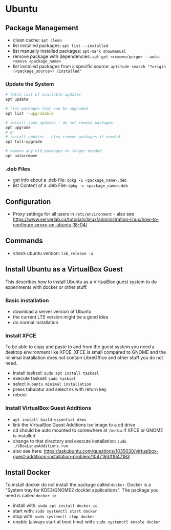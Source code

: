 # Ubuntu

## Package Management

- clean cache: `apt clean`
- list installed packages: `apt list --installed`
- list manually installed packages: `apt-mark showmanual`
- remove package with dependencies: `apt-get <remove/purge> --auto-remove <package_name>`
- list installed packages from a specific source: `aptitude search "?origin (<package_source>) ?installed"`

### Update the System

```bash
# fetch list of available updates
apt update

# list packages that can be upgraded
apt list --upgradable

# install some updates - do not remove packages
apt upgrade
# or
# install updates - also remove packages if needed
apt full-upgrade

# remove any old packages no longer needed
apt autoremove
```

### .deb Files

- get info about a .deb file: `dpkg -I <package_name>.deb`
- list Content of a .deb File: `dpkg -c <package_name>.deb`

## Configuration

- Proxy settings for all users in `/etc/environment` - also see https://www.serverlab.ca/tutorials/linux/administration-linux/how-to-configure-proxy-on-ubuntu-18-04/

## Commands

- vheck ubuntu version: `lsb_release -a`

## Install Ubuntu as a VirtualBox Guest

This describes how to install Ubuntu as a VirtualBox guest system to do
experiments with docker or other stuff.

### Basic installation

- download a server version of Ubuntu
- the current LTS version might be a good idea
- do normal installation

### Install XFCE

To be able to copy and paste to and from the guest system you need a
desktop environment like XFCE. XFCE is small compared to GNOME and the
minimal installation does not contain LibreOffice and other stuff you do
not need.

- install tasksel: `sudo apt install tasksel`
- execute tasksel: `sudo tasksel`
- select `Xubuntu minimal installation`
- press tabulatur and select `Ok` with return key
- reboot

### Install VirtualBox Guest Additions

- `apt install build-essential dkms`
- link the VirtualBox Guest Additions iso image to a cd drive
- cd should be auto mounted to somewhere at `/media` if XFCE or GNOME
  is installed
- change to that directory and execute installation: `sudo ./VBoxLinuxAdditions.run`
- also see here:
  <https://askubuntu.com/questions/1035030/virtualbox-guest-additions-installation-problem/1047193#1047193>

## Install Docker

To install docker do not install the package called `docker`. Docker is
a "System tray for KDE3/GNOME2 docklet applications". The package you
need is called `docker.io`

- install with: `sudo apt install docker.io`
- start with: `sudo systemctl start docker`
- stop with: `sudo systemctl stop docker`
- enable (always start at boot time) with: `sudo systemctl enable docker`
